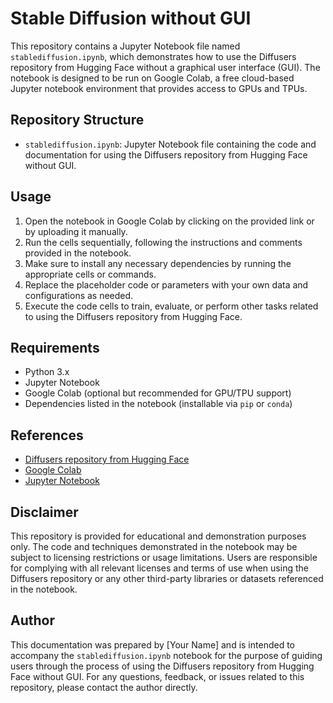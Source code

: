 <!DOCTYPE html>
<html lang="en">
<head>
<meta charset="UTF-8">
<meta name="viewport" content="width=device-width, initial-scale=1.0">
</head>
<body>

<h1>Stable Diffusion without GUI</h1>

<p>This repository contains a Jupyter Notebook file named <code>stablediffusion.ipynb</code>, which demonstrates how to use the Diffusers repository from Hugging Face without a graphical user interface (GUI). The notebook is designed to be run on Google Colab, a free cloud-based Jupyter notebook environment that provides access to GPUs and TPUs.</p>

<h2>Repository Structure</h2>

<ul>
  <li><code>stablediffusion.ipynb</code>: Jupyter Notebook file containing the code and documentation for using the Diffusers repository from Hugging Face without GUI.</li>
</ul>

<h2>Usage</h2>

<ol>
  <li>Open the notebook in Google Colab by clicking on the provided link or by uploading it manually.</li>
  <li>Run the cells sequentially, following the instructions and comments provided in the notebook.</li>
  <li>Make sure to install any necessary dependencies by running the appropriate cells or commands.</li>
  <li>Replace the placeholder code or parameters with your own data and configurations as needed.</li>
  <li>Execute the code cells to train, evaluate, or perform other tasks related to using the Diffusers repository from Hugging Face.</li>
</ol>

<h2>Requirements</h2>

<ul>
  <li>Python 3.x</li>
  <li>Jupyter Notebook</li>
  <li>Google Colab (optional but recommended for GPU/TPU support)</li>
  <li>Dependencies listed in the notebook (installable via <code>pip</code> or <code>conda</code>)</li>
</ul>

<h2>References</h2>

<ul>
  <li><a href="https://github.com/huggingface/diffusion](https://huggingface.co/docs/diffusers/index">Diffusers repository from Hugging Face</a></li>
  <li><a href="https://colab.research.google.com/">Google Colab</a></li>
  <li><a href="https://jupyter.org/">Jupyter Notebook</a></li>
</ul>

<h2>Disclaimer</h2>

<p>This repository is provided for educational and demonstration purposes only. The code and techniques demonstrated in the notebook may be subject to licensing restrictions or usage limitations. Users are responsible for complying with all relevant licenses and terms of use when using the Diffusers repository or any other third-party libraries or datasets referenced in the notebook.</p>

<h2>Author</h2>

<p>This documentation was prepared by [Your Name] and is intended to accompany the <code>stablediffusion.ipynb</code> notebook for the purpose of guiding users through the process of using the Diffusers repository from Hugging Face without GUI. For any questions, feedback, or issues related to this repository, please contact the author directly.</p>

</body>
</html>
